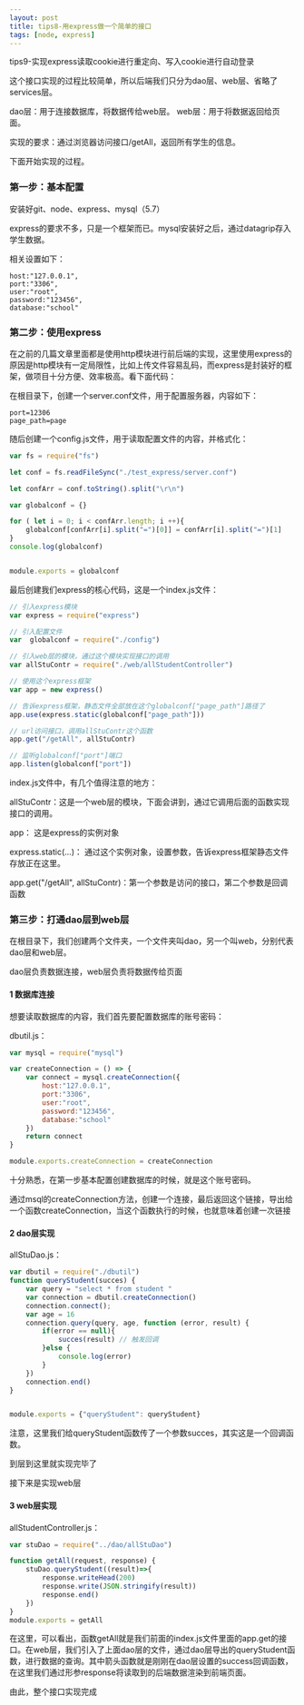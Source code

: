 ```yaml
---
layout: post
title: tips8-用express做一个简单的接口
tags: [node, express]
---
```


tips9-实现express读取cookie进行重定向、写入cookie进行自动登录

这个接口实现的过程比较简单，所以后端我们只分为dao层、web层、省略了services层。

dao层：用于连接数据库，将数据传给web层。
web层：用于将数据返回给页面。

实现的要求：通过浏览器访问接口/getAll，返回所有学生的信息。

下面开始实现的过程。

### 第一步：基本配置

安装好git、node、express、mysql（5.7）

express的要求不多，只是一个框架而已。mysql安装好之后，通过datagrip存入学生数据。

相关设置如下：
```
host:"127.0.0.1",
port:"3306",
user:"root",
password:"123456",
database:"school"
```

### 第二步：使用express

在之前的几篇文章里面都是使用http模块进行前后端的实现，这里使用express的原因是http模块有一定局限性，比如上传文件容易乱码，而express是封装好的框架，做项目十分方便、效率极高。看下面代码：

在根目录下，创建一个server.conf文件，用于配置服务器，内容如下：

```
port=12306
page_path=page
```
随后创建一个config.js文件，用于读取配置文件的内容，并格式化：


```javascript
var fs = require("fs")

let conf = fs.readFileSync("./test_express/server.conf")

let confArr = conf.toString().split("\r\n")

var globalconf = {}

for ( let i = 0; i < confArr.length; i ++){
    globalconf[confArr[i].split("=")[0]] = confArr[i].split("=")[1]
}
console.log(globalconf)


module.exports = globalconf
```

最后创建我们express的核心代码，这是一个index.js文件：


```javascript
// 引入express模块
var express = require("express")

// 引入配置文件
var  globalconf = require("./config")

// 引入web层的模块，通过这个模块实现接口的调用
var allStuContr = require("./web/allStudentController")

// 使用这个express框架
var app = new express()

// 告诉express框架，静态文件全部放在这个globalconf["page_path"]路径了
app.use(express.static(globalconf["page_path"]))

// url访问接口，调用allStuContr这个函数
app.get("/getAll", allStuContr)

// 监听globalconf["port"]端口
app.listen(globalconf["port"])
```
index.js文件中，有几个值得注意的地方：

allStuContr：这是一个web层的模块，下面会讲到，通过它调用后面的函数实现接口的调用。

app： 这是express的实例对象

express.static(...)： 通过这个实例对象，设置参数，告诉express框架静态文件存放正在这里。

app.get("/getAll", allStuContr)：第一个参数是访问的接口，第二个参数是回调函数

### 第三步：打通dao层到web层

在根目录下，我们创建两个文件夹，一个文件夹叫dao，另一个叫web，分别代表dao层和web层。

dao层负责数据连接，web层负责将数据传给页面

#### 1 数据库连接
想要读取数据库的内容，我们首先要配置数据库的账号密码：

dbutil.js：
```javascript
var mysql = require("mysql")

var createConnection = () => {
    var connect = mysql.createConnection({
        host:"127.0.0.1",
        port:"3306",
        user:"root",
        password:"123456",
        database:"school"
    })
    return connect
}

module.exports.createConnection = createConnection
```
十分熟悉，在第一步基本配置创建数据库的时候，就是这个账号密码。

通过msql的createConnection方法，创建一个连接，最后返回这个链接，导出给一个函数createConnection，当这个函数执行的时候，也就意味着创建一次链接


#### 2 dao层实现

allStuDao.js：
```javascript
var dbutil = require("./dbutil") 
function queryStudent(succes) {
    var query = "select * from student "
    var connection = dbutil.createConnection()
    connection.connect();
    var age = 16
    connection.query(query, age, function (error, result) {
        if(error == null){
            succes(result) // 触发回调
        }else {
            console.log(error)
        }
    })
    connection.end()
}


module.exports = {"queryStudent": queryStudent}
```
注意，这里我们给queryStudent函数传了一个参数succes，其实这是一个回调函数。

到层到这里就实现完毕了

接下来是实现web层

#### 3 web层实现

allStudentController.js：

```javascript
var stuDao = require("../dao/allStuDao")

function getAll(request, response) {
    stuDao.queryStudent((result)=>{
        response.writeHead(200)
        response.write(JSON.stringify(result))
        response.end()
    })
}
module.exports = getAll
```

在这里，可以看出，函数getAll就是我们前面的index.js文件里面的app.get的接口。在web层，我们引入了上面dao层的文件，通过dao层导出的queryStudent函数，进行数据的查询。其中箭头函数就是刚刚在dao层设置的success回调函数，在这里我们通过形参response将读取到的后端数据渲染到前端页面。

由此，整个接口实现完成